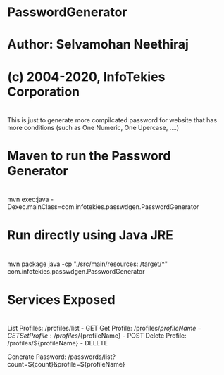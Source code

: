 # PasswordGenerator
#
# Author: Selvamohan Neethiraj
# (c) 2004-2020, InfoTekies Corporation
#

This is just to generate more compilcated password for website that has more conditions (such as One Numeric, One Upercase, ....)

#
# Maven to run the Password Generator
#
mvn exec:java -Dexec.mainClass=com.infotekies.passwdgen.PasswordGenerator

#
# Run directly using Java JRE
#

mvn package
java -cp "./src/main/resources:./target/*"  com.infotekies.passwdgen.PasswordGenerator

#
# Services Exposed
#
List Profiles:		/profiles/list			  - GET
Get Profile:			/profiles/${profileName}	  - GET
Set Profile:			/profiles/${profileName}	  - POST
Delete Profile:		/profiles/${profileName}	  - DELETE

Generate Password:	/passwords/list?count=${count}&profile=${profileName}




